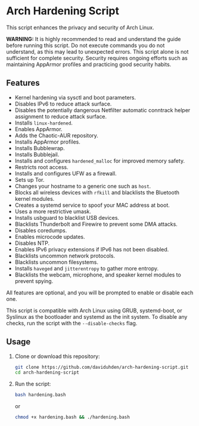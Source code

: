 # Arch Hardening Script

This script enhances the privacy and security of Arch Linux.

**WARNING:** It is highly recommended to read and understand the guide before running this script. Do not execute commands you do not understand, as this may lead to unexpected errors. This script alone is not sufficient for complete security. Security requires ongoing efforts such as maintaining AppArmor profiles and practicing good security habits.

## Features

* Kernel hardening via sysctl and boot parameters.
* Disables IPv6 to reduce attack surface.
* Disables the potentially dangerous Netfilter automatic conntrack helper assignment to reduce attack surface.
* Installs `linux-hardened`.
* Enables AppArmor.
* Adds the Chaotic-AUR repository.
* Installs AppArmor profiles.
* Installs Bubblewrap.
* Installs Bubblejail.
* Installs and configures `hardened_malloc` for improved memory safety.
* Restricts root access.
* Installs and configures UFW as a firewall.
* Sets up Tor.
* Changes your hostname to a generic one such as `host`.
* Blocks all wireless devices with `rfkill` and blacklists the Bluetooth kernel modules.
* Creates a systemd service to spoof your MAC address at boot.
* Uses a more restrictive umask.
* Installs usbguard to blacklist USB devices.
* Blacklists Thunderbolt and Firewire to prevent some DMA attacks.
* Disables coredumps.
* Enables microcode updates.
* Disables NTP.
* Enables IPv6 privacy extensions if IPv6 has not been disabled.
* Blacklists uncommon network protocols.
* Blacklists uncommon filesystems.
* Installs `haveged` and `jitterentropy` to gather more entropy.
* Blacklists the webcam, microphone, and speaker kernel modules to prevent spying.

All features are optional, and you will be prompted to enable or disable each one.

This script is compatible with Arch Linux using GRUB, systemd-boot, or Syslinux as the bootloader and systemd as the init system. To disable any checks, run the script with the `--disable-checks` flag.

## Usage

1. Clone or download this repository:

    ```sh
    git clone https://github.com/daviduhden/arch-hardening-script.git
    cd arch-hardening-script
    ```

2. Run the script:

    ```sh
    bash hardening.bash
    ```

    or

    ```sh
    chmod +x hardening.bash && ./hardening.bash
    ```
